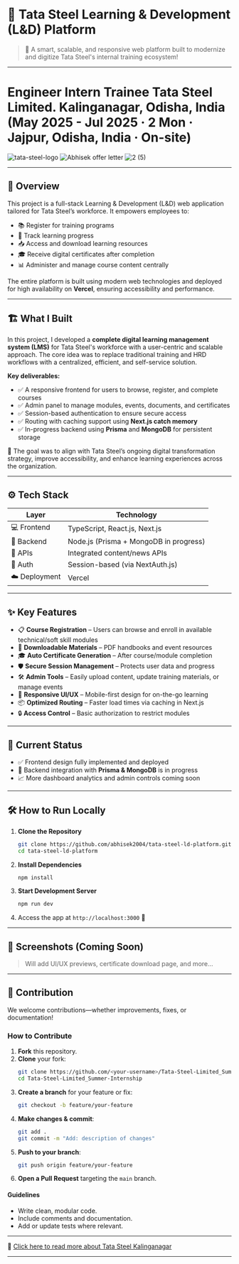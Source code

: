 # 📘 Tata Steel Learning & Development (L&D) Platform

> 🚀 A smart, scalable, and responsive web platform built to modernize and digitize Tata Steel's internal training ecosystem!

---

# Engineer Intern Trainee Tata Steel Limited. Kalinganagar, Odisha, India (May 2025 - Jul 2025 · 2 Mon · Jajpur, Odisha, India · On-site)

![tata-steel-logo](https://github.com/user-attachments/assets/38334249-dd67-4679-a445-b5293bcbfb56)
![Abhisek offer letter](https://github.com/user-attachments/assets/c19fd536-97c2-4535-8c31-4132aa16ccc7)
![2 (5)](https://github.com/user-attachments/assets/d27b2a04-4224-4faf-89b7-38067460ccef)

---

## 🌟 Overview

This project is a full-stack Learning & Development (L&D) web application tailored for Tata Steel’s workforce. It empowers employees to:

- 📚 Register for training programs
- 🎯 Track learning progress
- 📥 Access and download learning resources
- 🎓 Receive digital certificates after completion
- 📊 Administer and manage course content centrally

The entire platform is built using modern web technologies and deployed for high availability on **Vercel**, ensuring accessibility and performance.

---

## 🏗️ What I Built

In this project, I developed a **complete digital learning management system (LMS)** for Tata Steel's workforce with a user-centric and scalable approach. The core idea was to replace traditional training and HRD workflows with a centralized, efficient, and self-service solution.

**Key deliverables:**

- ✅ A responsive frontend for users to browse, register, and complete courses
- ✅ Admin panel to manage modules, events, documents, and certificates
- ✅ Session-based authentication to ensure secure access
- ✅ Routing with caching support using **Next.js catch memory**
- ✅ In-progress backend using **Prisma** and **MongoDB** for persistent storage

🎯 The goal was to align with Tata Steel’s ongoing digital transformation strategy, improve accessibility, and enhance learning experiences across the organization.

---

## ⚙️ Tech Stack

| Layer         | Technology                             |
| ------------- | -------------------------------------- |
| 💻 Frontend   | TypeScript, React.js, Next.js          |
| 🧠 Backend    | Node.js (Prisma + MongoDB in progress) |
| 📡 APIs       | Integrated content/news APIs           |
| 🚪 Auth       | Session-based (via NextAuth.js)        |
| ☁️ Deployment | Vercel                                 |

---

## ✨ Key Features

- 📋 **Course Registration** – Users can browse and enroll in available technical/soft skill modules
- 📄 **Downloadable Materials** – PDF handbooks and event resources
- 🎓 **Auto Certificate Generation** – After course/module completion
- 🛡 **Secure Session Management** – Protects user data and progress
- 🛠️ **Admin Tools** – Easily upload content, update training materials, or manage events
- 📱 **Responsive UI/UX** – Mobile-first design for on-the-go learning
- 📦 **Optimized Routing** – Faster load times via caching in Next.js
- 🔒 **Access Control** – Basic authorization to restrict modules

---

## 🚧 Current Status

- ✅ Frontend design fully implemented and deployed
- 🔄 Backend integration with **Prisma & MongoDB** is in progress
- 📈 More dashboard analytics and admin controls coming soon

---

## 🛠️ How to Run Locally

1. **Clone the Repository**

   ```bash
   git clone https://github.com/abhisek2004/tata-steel-ld-platform.git
   cd tata-steel-ld-platform
   ```

2. **Install Dependencies**

   ```bash
   npm install
   ```

3. **Start Development Server**

   ```bash
   npm run dev
   ```

4. Access the app at `http://localhost:3000` 🚀

---

## 📸 Screenshots (Coming Soon)

> Will add UI/UX previews, certificate download page, and more...

---

## 🤝 Contribution

We welcome contributions—whether improvements, fixes, or documentation!

### How to Contribute

1. **Fork** this repository.
2. **Clone** your fork:
   ```bash
   git clone https://github.com/<your-username>/Tata‑Steel‑Limited_Summer‑Internship.git
   cd Tata‑Steel‑Limited_Summer‑Internship
   ```
3. **Create a branch** for your feature or fix:
   ```bash
   git checkout -b feature/your-feature
   ```
4. **Make changes & commit**:
   ```bash
   git add .
   git commit -m "Add: description of changes"
   ```
5. **Push to your branch**:
   ```bash
   git push origin feature/your-feature
   ```
6. **Open a Pull Request** targeting the `main` branch.

#### Guidelines

- Write clean, modular code.
- Include comments and documentation.
- Add or update tests where relevant.

---

📖 [Click here to read more about Tata Steel Kalinganagar](ABOUT.md)

---

